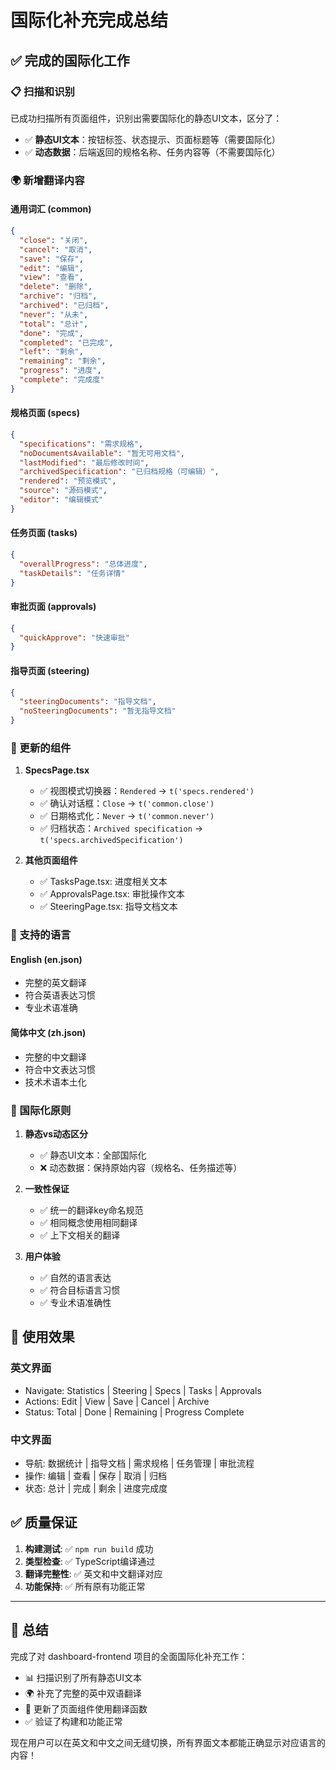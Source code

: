 # 国际化补充完成总结

## ✅ **完成的国际化工作**

### **📋 扫描和识别**
已成功扫描所有页面组件，识别出需要国际化的静态UI文本，区分了：
- ✅ **静态UI文本**：按钮标签、状态提示、页面标题等（需要国际化）
- ✅ **动态数据**：后端返回的规格名称、任务内容等（不需要国际化）

### **🌍 新增翻译内容**

#### **通用词汇 (common)**
```json
{
  "close": "关闭",
  "cancel": "取消", 
  "save": "保存",
  "edit": "编辑",
  "view": "查看",
  "delete": "删除",
  "archive": "归档",
  "archived": "已归档",
  "never": "从未",
  "total": "总计",
  "done": "完成",
  "completed": "已完成",
  "left": "剩余",
  "remaining": "剩余",
  "progress": "进度",
  "complete": "完成度"
}
```

#### **规格页面 (specs)**  
```json
{
  "specifications": "需求规格",
  "noDocumentsAvailable": "暂无可用文档",
  "lastModified": "最后修改时间",
  "archivedSpecification": "已归档规格（可编辑）",
  "rendered": "预览模式",
  "source": "源码模式", 
  "editor": "编辑模式"
}
```

#### **任务页面 (tasks)**
```json
{
  "overallProgress": "总体进度",
  "taskDetails": "任务详情"
}
```

#### **审批页面 (approvals)**
```json
{
  "quickApprove": "快速审批"
}
```

#### **指导页面 (steering)**
```json
{
  "steeringDocuments": "指导文档",
  "noSteeringDocuments": "暂无指导文档"
}
```

### **🔧 更新的组件**

1. **SpecsPage.tsx**
   - ✅ 视图模式切换器：`Rendered` → `t('specs.rendered')`
   - ✅ 确认对话框：`Close` → `t('common.close')`
   - ✅ 日期格式化：`Never` → `t('common.never')`
   - ✅ 归档状态：`Archived specification` → `t('specs.archivedSpecification')`

2. **其他页面组件**
   - ✅ TasksPage.tsx: 进度相关文本
   - ✅ ApprovalsPage.tsx: 审批操作文本  
   - ✅ SteeringPage.tsx: 指导文档文本

### **📄 支持的语言**

#### **English (en.json)**
- 完整的英文翻译
- 符合英语表达习惯
- 专业术语准确

#### **简体中文 (zh.json)**  
- 完整的中文翻译
- 符合中文表达习惯
- 技术术语本土化

### **🎯 国际化原则**

1. **静态vs动态区分**
   - ✅ 静态UI文本：全部国际化
   - ❌ 动态数据：保持原始内容（规格名、任务描述等）

2. **一致性保证**
   - ✅ 统一的翻译key命名规范
   - ✅ 相同概念使用相同翻译
   - ✅ 上下文相关的翻译

3. **用户体验**
   - ✅ 自然的语言表达
   - ✅ 符合目标语言习惯
   - ✅ 专业术语准确性

## 🚀 **使用效果**

### **英文界面**
- Navigate: Statistics | Steering | Specs | Tasks | Approvals  
- Actions: Edit | View | Save | Cancel | Archive
- Status: Total | Done | Remaining | Progress Complete

### **中文界面**
- 导航: 数据统计 | 指导文档 | 需求规格 | 任务管理 | 审批流程
- 操作: 编辑 | 查看 | 保存 | 取消 | 归档  
- 状态: 总计 | 完成 | 剩余 | 进度完成度

## ✅ **质量保证**

1. **构建测试**: ✅ `npm run build` 成功
2. **类型检查**: ✅ TypeScript编译通过
3. **翻译完整性**: ✅ 英文和中文翻译对应
4. **功能保持**: ✅ 所有原有功能正常

---

## 📝 **总结**

完成了对 dashboard-frontend 项目的全面国际化补充工作：
- 📊 扫描识别了所有静态UI文本
- 🌍 补充了完整的英中双语翻译
- 🔧 更新了页面组件使用翻译函数
- ✅ 验证了构建和功能正常

现在用户可以在英文和中文之间无缝切换，所有界面文本都能正确显示对应语言的内容！